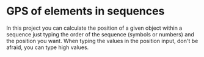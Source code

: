 # GPS of elements in sequences
In this project you can calculate the position of a given object within a sequence just typing the order of the sequence (symbols or numbers) and the position you want.
When typing the values in the position input, don't be afraid, you can type high values.
